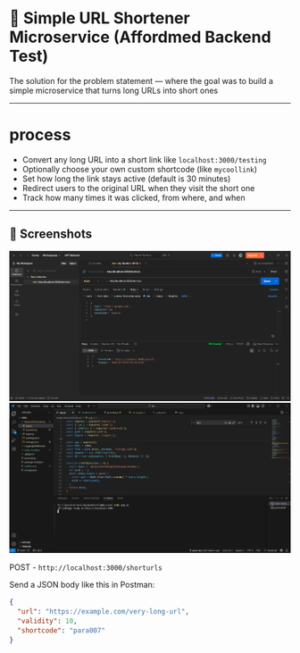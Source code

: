 # 🔗 Simple URL Shortener Microservice (Affordmed Backend Test)


The solution for the problem statement — where the goal was to build a simple microservice that turns long URLs into short ones 

---



# process

-  Convert any long URL into a short link like `localhost:3000/testing`
-  Optionally choose your own custom shortcode (like `mycoollink`)
-  Set how long the link stays active (default is 30 minutes)
-  Redirect users to the original URL when they visit the short one
-  Track how many times it was clicked, from where, and when

---


## 📸 Screenshots

![Postman Screenshot](./screenshot-postman.png)
![Server Screenshot](./screenshot-server.png)




POST - `http://localhost:3000/shorturls` 



Send a JSON body like this in Postman:


```json
{
  "url": "https://example.com/very-long-url",
  "validity": 10,
  "shortcode": "para007"
}

